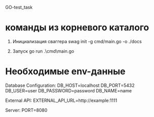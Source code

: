 GO-test_task

# команды из корневого каталого
1. Инициализация сваггера 
    swag init -g cmd/main.go -o ./docs

2. Запуск 
    go run .\cmd\main.go

# Необходимые env-данные
Database Configuration: 
DB_HOST=localhost 
DB_PORT=5432 
DB_USER=user 
DB_PASSWORD=password 
DB_NAME=name

External API: 
EXTERNAL_API_URL=http://example:1111

Server: 
PORT=8080